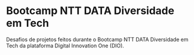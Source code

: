 # Bootcamp NTT DATA Diversidade em Tech

Desafios de projetos feitos durante o Bootcamp NTT DATA Diversidade em Tech da plataforma Digital Innovation One (DIO).